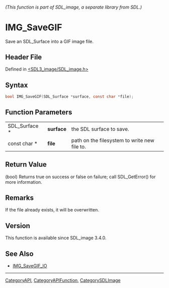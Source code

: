 ###### (This function is part of SDL_image, a separate library from SDL.)
# IMG_SaveGIF

Save an SDL_Surface into a GIF image file.

## Header File

Defined in [<SDL3_image/SDL_image.h>](https://github.com/libsdl-org/SDL_image/blob/main/include/SDL3_image/SDL_image.h)

## Syntax

```c
bool IMG_SaveGIF(SDL_Surface *surface, const char *file);
```

## Function Parameters

|               |             |                                              |
| ------------- | ----------- | -------------------------------------------- |
| SDL_Surface * | **surface** | the SDL surface to save.                     |
| const char *  | **file**    | path on the filesystem to write new file to. |

## Return Value

(bool) Returns true on success or false on failure; call SDL_GetError() for
more information.

## Remarks

If the file already exists, it will be overwritten.

## Version

This function is available since SDL_image 3.4.0.

## See Also

- [IMG_SaveGIF_IO](IMG_SaveGIF_IO)

----
[CategoryAPI](CategoryAPI), [CategoryAPIFunction](CategoryAPIFunction), [CategorySDLImage](CategorySDLImage)

